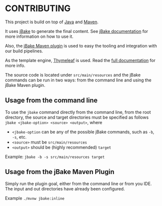 # CONTRIBUTING

This project is build on top of [Java](https://www.java.com/en/) and [Maven](https://maven.apache.org/).

It uses [jBake](https://jbake.org/) to generate the final content. See [jBake documentation](https://jbake.org/docs/)
for more information on how to use it.

Also, the [jBake Maven plugin](https://github.com/jbake-org/jbake-maven-plugin) is used to easy the tooling and
integration with our build pipelines.

As the template engine, [Thymeleaf](https://www.thymeleaf.org/) is used. Read the
[full documentation](https://www.thymeleaf.org/documentation.html) for more info.

The source code is located under `src/main/resources` and the jBake commands can be run in two ways: from the command
line and using the jBake Maven plugin.

## Usage from the command line

To use the `jbake` command directly from the command line, from the root directory, the source and target
directories must be specified as follows `jbake <jbake-option> <source> <output>`, where

- `<jbake-option` can be any of the possible jBake commands, such as `-b`, `-s`, etc.
- `<source>` must be `src/main/resources`
- `<output>` should be (highly recommended) `target`

Example: `jbake -b -s src/main/resources target`

## Usage from the jBake Maven Plugin

Simply run the plugin goal, either from the command line or from you IDE. The input and out directories have already
been configured.

Example `./mvnw jbake:inline`
